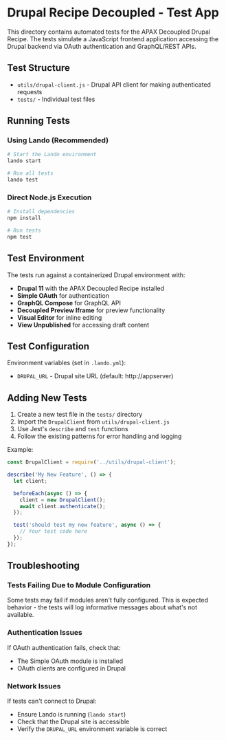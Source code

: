 # Drupal Recipe Decoupled - Test App

This directory contains automated tests for the APAX Decoupled Drupal Recipe. The tests simulate a JavaScript frontend application accessing the Drupal backend via OAuth authentication and GraphQL/REST APIs.

## Test Structure

- `utils/drupal-client.js` - Drupal API client for making authenticated requests
- `tests/` - Individual test files

## Running Tests

### Using Lando (Recommended)

```bash
# Start the Lando environment
lando start

# Run all tests
lando test
```

### Direct Node.js Execution

```bash
# Install dependencies
npm install

# Run tests
npm test
```

## Test Environment

The tests run against a containerized Drupal environment with:

- **Drupal 11** with the APAX Decoupled Recipe installed
- **Simple OAuth** for authentication
- **GraphQL Compose** for GraphQL API
- **Decoupled Preview Iframe** for preview functionality
- **Visual Editor** for inline editing
- **View Unpublished** for accessing draft content

## Test Configuration

Environment variables (set in `.lando.yml`):

- `DRUPAL_URL` - Drupal site URL (default: http://appserver)

## Adding New Tests

1. Create a new test file in the `tests/` directory
2. Import the `DrupalClient` from `utils/drupal-client.js`
3. Use Jest's `describe` and `test` functions
4. Follow the existing patterns for error handling and logging

Example:

```javascript
const DrupalClient = require('../utils/drupal-client');

describe('My New Feature', () => {
  let client;

  beforeEach(async () => {
    client = new DrupalClient();
    await client.authenticate();
  });

  test('should test my new feature', async () => {
    // Your test code here
  });
});
```

## Troubleshooting

### Tests Failing Due to Module Configuration
Some tests may fail if modules aren't fully configured. This is expected behavior - the tests will log informative messages about what's not available.

### Authentication Issues
If OAuth authentication fails, check that:
- The Simple OAuth module is installed
- OAuth clients are configured in Drupal

### Network Issues
If tests can't connect to Drupal:
- Ensure Lando is running (`lando start`)
- Check that the Drupal site is accessible
- Verify the `DRUPAL_URL` environment variable is correct 